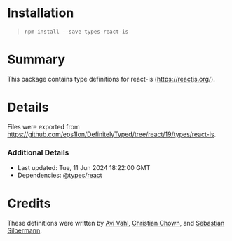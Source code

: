 # Installation
> `npm install --save types-react-is`

# Summary
This package contains type definitions for react-is (https://reactjs.org/).

# Details
Files were exported from https://github.com/eps1lon/DefinitelyTyped/tree/react/19/types/react-is.

### Additional Details
 * Last updated: Tue, 11 Jun 2024 18:22:00 GMT
 * Dependencies: [@types/react](https://npmjs.com/package/@types/react)

# Credits
These definitions were written by [Avi Vahl](https://github.com/AviVahl), [Christian Chown](https://github.com/christianchown), and [Sebastian Silbermann](https://github.com/eps1lon).
